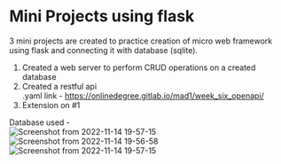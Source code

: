 # Mini Projects using flask
3 mini projects are created to practice creation of micro web framework using flask and connecting it with database (sqlite).

1. Created a web server to perform CRUD operations on a created database
2. Created a restful api <br />
.yaml link - https://onlinedegree.gitlab.io/mad1/week_six_openapi/
3. Extension on \#1

Database used - <br />
![Screenshot from 2022-11-14 19-57-15](https://user-images.githubusercontent.com/34962578/201685271-473d3dec-2638-4657-ba47-7e8f1077e56c.png)
![Screenshot from 2022-11-14 19-56-58](https://user-images.githubusercontent.com/34962578/201685346-63bd9b57-3ca2-40b2-8cd3-fa4ae14e1343.png)
![Screenshot from 2022-11-14 19-57-15](https://user-images.githubusercontent.com/34962578/201685368-2475a83e-694c-4f3b-adfe-ab2ed6a35954.png)
